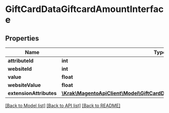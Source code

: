 # GiftCardDataGiftcardAmountInterface

## Properties
Name | Type | Description | Notes
------------ | ------------- | ------------- | -------------
**attributeId** | **int** |  | 
**websiteId** | **int** |  | 
**value** | **float** |  | 
**websiteValue** | **float** |  | 
**extensionAttributes** | [**\Krak\MagentoApiClient\Model\GiftCardDataGiftcardAmountExtensionInterface**](GiftCardDataGiftcardAmountExtensionInterface.md) |  | [optional] 

[[Back to Model list]](../README.md#documentation-for-models) [[Back to API list]](../README.md#documentation-for-api-endpoints) [[Back to README]](../README.md)


